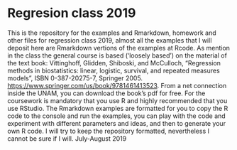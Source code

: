 # Regresion class 2019
 This is the repository for the examples and Rmarkdown, homework and other files for regression class 2019, almost all the examples that I will deposit here are Rmarkdown vertions of the examples at Rcode.
As mention in the class the general course is based (‘loosely based’) on the material of the text book: Vittinghoff, Glidden, Shiboski, and McCulloch, “Regression methods in biostatistics: linear, logistic, survival, and repeated measures models”, ISBN 0-387-20275-7, Springer 2005. https://www.springer.com/us/book/9781461413523.  From a net connection inside the UNAM, you can download the book’s pdf for free.
For the coursework is mandatory that you use R and highly recommended that you use RStudio. The Rmarkdown examples are formatted for you to copy the R code to the console and run the examples, you can play with the code and experiment with different parameters and ideas, and then to generate your own R code.
I will try to keep the repository formatted, nevertheless I cannot be sure if I will.
July-August 2019
